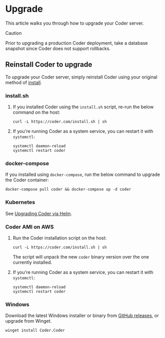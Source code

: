 # Upgrade

This article walks you through how to upgrade your Coder server.

> [!CAUTION]
> Prior to upgrading a production Coder deployment, take a database snapshot since
> Coder does not support rollbacks.

## Reinstall Coder to upgrade

<div class="tabs">

To upgrade your Coder server, simply reinstall Coder using your original method
of [install](../install).

### install.sh

1. If you installed Coder using the `install.sh` script, re-run the below command
   on the host:

   ```shell
   curl -L https://coder.com/install.sh | sh
   ```

1. If you're running Coder as a system service, you can restart it with `systemctl`:

   ```shell
   systemctl daemon-reload
   systemctl restart coder
   ```

### docker-compose

If you installed using `docker-compose`, run the below command to upgrade the
Coder container:

```shell
docker-compose pull coder && docker-compose up -d coder
```

### Kubernetes

See
[Upgrading Coder via Helm](../install/kubernetes.md#upgrading-coder-via-helm).

### Coder AMI on AWS

1. Run the Coder installation script on the host:

   ```shell
   curl -L https://coder.com/install.sh | sh
   ```

   The script will unpack the new `coder` binary version over the one currently
   installed.

1. If you're running Coder as a system service, you can restart it with `systemctl`:

   ```shell
   systemctl daemon-reload
   systemctl restart coder
   ```

### Windows

Download the latest Windows installer or binary from
[GitHub releases](https://github.com/coder/coder/releases/latest), or upgrade
from Winget.

```pwsh
winget install Coder.Coder
```

</div>
